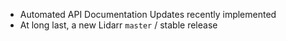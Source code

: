 - Automated API Documentation Updates recently implemented
- At long last, a new Lidarr `master` / stable release